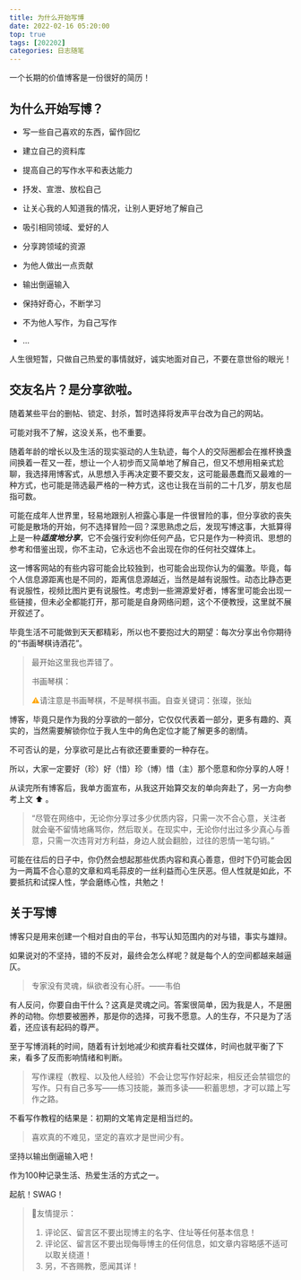 ```yaml
---
title: 为什么开始写博
date: 2022-02-16 05:20:00
top: true
tags: [202202]
categories: 日志随笔
---
```


一个长期的价值博客是一份很好的简历！

<!-- more -->

## 为什么开始写博？

- 写一些自己喜欢的东西，留作回忆


- 建立自己的资料库
- 提高自己的写作水平和表达能力
- 抒发、宣泄、放松自己
- 让关心我的人知道我的情况，让别人更好地了解自己
- 吸引相同领域、爱好的人
- 分享跨领域的资源
- 为他人做出一点贡献
- 输出倒逼输入
- 保持好奇心，不断学习
- 不为他人写作，为自己写作
- ...

人生很短暂，只做自己热爱的事情就好，诚实地面对自己，不要在意世俗的眼光！

## 交友名片？是分享欲啦。

随着某些平台的删帖、锁定、封杀，暂时选择将发声平台改为自己的网站。

可能对我不了解，这没关系，也不重要。

随着年龄的增长以及生活的现实驱动的人生轨迹，每个人的交际圈都会在推杯换盏间换着一茬又一茬，想让一个人初步而又简单地了解自己，但又不想用相亲式尬聊，我选择用博客式，从思想入手再决定要不要交友，这可能最愚蠢而又最难的一种方式，也可能是筛选最严格的一种方式，这也让我在当前的二十几岁，朋友也屈指可数。

可能在成年人世界里，轻易地跟别人袒露心事是一件很冒险的事，但分享欲的丧失可能是散场的开始，何不选择冒险一回？深思熟虑之后，发现写博这事，大抵算得上是一种***适度地分享***，它不会强行安利你任何产品，它只是作为一种资讯、思想的参考和借鉴出现，你不主动，它永远也不会出现在你的任何社交媒体上。

这一博客网站的有些内容可能会比较独到，也可能会出现你认为的偏激。毕竟，每个人信息源距离也是不同的，距离信息源越近，当然是越有说服性。动态比静态更有说服性，视频比图片更有说服性。考虑到一些溯源爱好者，博客里可能会出现一些链接，但未必全都能打开，那可能是自身网络问题，这个不便教授，这里就不展开叙述了。

毕竟生活不可能做到天天都精彩，所以也不要抱过大的期望：每次分享出令你期待的“书画琴棋诗酒花”。

> 最开始这里我也弄错了。
>
> 书画琴棋：
>
> <span style="color:orange;">⚠️</span>请注意是书画琴棋，不是琴棋书画。自查关键词：张璨，张灿

博客，毕竟只是作为我的分享欲的一部分，它仅仅代表着一部分，更多有趣的、真实的，当然需要解锁你位于我人生中的角色定位才能了解更多的剧情。

不可否认的是，分享欲可是比占有欲还要重要的一种存在。

所以，大家一定要好（珍）好（惜）珍（博）惜（主）那个愿意和你分享的人呀！

从读完所有博客后，我单方面宣布，从我这开始算交友的单向奔赴了，另一方向参考上文 ⬆️ 。

> “尽管在网络中，无论你分享过多少优质内容，只需一次不合心意，关注者就会毫不留情地痛骂你，然后取关。在现实中，无论你付出过多少真心与善意，只需一次违背对方利益，身边人就会翻脸，过往的恩情一笔勾销。”

可能在往后的日子中，你仍然会想起那些优质内容和真心善意，但时下仍可能会因为一两篇不合心意的文章和鸡毛蒜皮的一丝利益而心生厌恶。但人性就是如此，不要抵抗和试探人性，学会磨练心性，共勉之！

## 关于写博

博客只是用来创建一个相对自由的平台，书写认知范围内的对与错，事实与雄辩。

如果说对的不坚持，错的不反对，最终会怎么样呢？就是每个人的空间都越来越逼仄。

> 专家没有灵魂，纵欲者没有心肝。——韦伯

有人反问，你要自由干什么？这真是灵魂之问。答案很简单，因为我是人，不是圈养的动物。你想要被圈养，那是你的选择，可我不愿意。人的生存，不只是为了活着，还应该有起码的尊严。

至于写博消耗的时间，随着有计划地减少和摈弃看社交媒体，时间也就平衡了下来，看多了反而影响情绪和判断。

> 写作课程（教程、以及他人经验）不会让您写作好起来，相反还会禁锢您的写作。只有自己多写——练习技能，兼而多读——积蓄思想，才可以踏上写作之路。

不看写作教程的结果是：初期的文笔肯定是相当烂的。

> 喜欢真的不难见，坚定的喜欢才是世间少有。
>

坚持以输出倒逼输入吧！

作为100种记录生活、热爱生活的方式之一。

起航！SWAG！



> 👭友情提示：
>
> 1. 评论区、留言区不要出现博主的名字、住址等任何基本信息！
> 2. 评论区、留言区不要出现侮辱博主的任何信息，如文章内容略感不适可以取关绕道！
> 3. 另，不吝赐教，愿闻其详！


